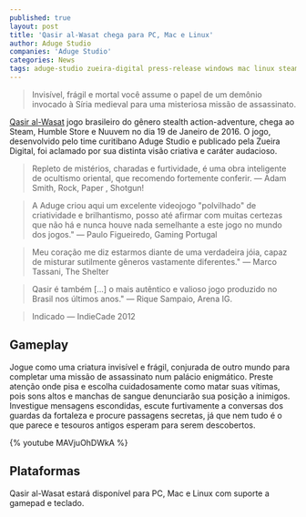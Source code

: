 ```yaml
---
published: true
layout: post
title: 'Qasir al-Wasat chega para PC, Mac e Linux'
author: Aduge Studio
companies: 'Aduge Studio'
categories: News
tags: aduge-studio zueira-digital press-release windows mac linux steam humble-store nuuvem
---
```

> Invisível, frágil e mortal você assume o papel de um demônio invocado à Síria medieval para uma misteriosa missão de assassinato.

[Qasir al-Wasat](http://qasirgame.com) jogo brasileiro do gênero stealth action-adventure, chega ao Steam, Humble Store e Nuuvem no dia 19 de Janeiro de 2016. O jogo, desenvolvido pelo time curitibano Aduge Studio e publicado pela Zueira Digital, foi aclamado por sua distinta visão criativa e caráter audacioso.

> Repleto de mistérios, charadas e furtividade, é uma obra inteligente de ocultismo oriental, que recomendo fortemente conferir. — Adam Smith, Rock, Paper , Shotgun!

> A Aduge criou aqui um excelente videojogo "polvilhado" de criatividade e brilhantismo, posso até afirmar com muitas certezas que não há e nunca houve nada semelhante a este jogo no mundo dos jogos." — Paulo Figueiredo, Gaming Portugal

> Meu coração me diz estarmos diante de uma verdadeira jóia, capaz de misturar sutilmente gêneros vastamente diferentes." — Marco Tassani, The Shelter

> Qasir é também [...] o mais autêntico e valioso jogo produzido no Brasil nos últimos anos." — Rique Sampaio, Arena IG.

> Indicado — IndieCade 2012

## Gameplay
Jogue como uma criatura invisível e frágil, conjurada de outro mundo para completar uma missão de assassinato num palácio enigmático. Preste atenção onde pisa e escolha cuidadosamente como matar suas vítimas, pois sons altos e manchas de sangue denunciarão sua posição a inimigos. Investigue mensagens escondidas, escute furtivamente a conversas dos guardas da fortaleza e procure passagens secretas, já que nem tudo é o que parece e tesouros antigos esperam para serem descobertos.

{% youtube MAVjuOhDWkA %}

## Plataformas
Qasir al-Wasat estará disponível para PC, Mac e Linux com suporte a gamepad e teclado.